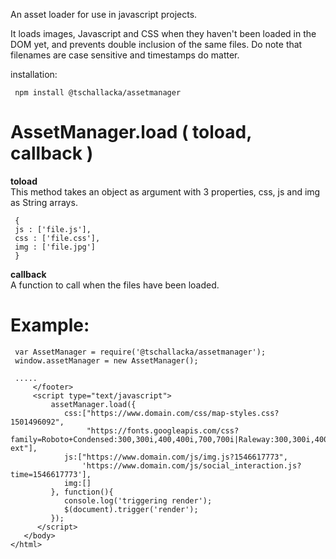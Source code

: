 An asset loader for use in javascript projects.

It loads images, Javascript and CSS when they haven't been loaded in the DOM yet, and prevents double inclusion of the same files.
Do note that filenames are case sensitive and timestamps do matter.

installation:

     npm install @tschallacka/assetmanager

# AssetManager.load ( toload, callback )

**toload**  
This method takes an object as argument with 3 properties, css, js and img as String arrays.
     
     {
     js : ['file.js'],
     css : ['file.css'],
     img : ['file.jpg']
     }

**callback**  
A function to call when the files have been loaded.

# Example:

     var AssetManager = require('@tschallacka/assetmanager');
     window.assetManager = new AssetManager();
  
     .....
         </footer>
         <script type="text/javascript">
             assetManager.load({ 
                css:["https://www.domain.com/css/map-styles.css?1501496092",
                     "https://fonts.googleapis.com/css?family=Roboto+Condensed:300,300i,400,400i,700,700i|Raleway:300,300i,400,400i,500,500i,600,600i,700,700i,800,800i,900,900i|Open+Sans:300,300i,400,400i,600,600i,700,700i,800,800i|Quicksand:300,400,500,700|Montserrat:100,100i,200,200i,300,300i,400,400i,500,500i,600,600i,700,700i,800,800i,900,900i&amp;subset=latin-ext"], 
                js:["https://www.domain.com/js/img.js?1546617773",
                    'https://www.domain.com/js/social_interaction.js?time=1546617773'], 
                img:[] 
             }, function(){
                console.log('triggering render');
                $(document).trigger('render');
             });
          </script>
       </body>
    </html>
